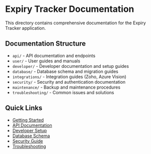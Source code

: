 # Expiry Tracker Documentation

This directory contains comprehensive documentation for the Expiry Tracker application.

## Documentation Structure

- `api/` - API documentation and endpoints
- `user/` - User guides and manuals
- `developer/` - Developer documentation and setup guides
- `database/` - Database schema and migration guides
- `integrations/` - Integration guides (Zoho, Azure Vision)
- `security/` - Security and authentication documentation
- `maintenance/` - Backup and maintenance procedures
- `troubleshooting/` - Common issues and solutions

## Quick Links

- [Getting Started](user/getting-started.md)
- [API Documentation](api/endpoints.md)
- [Developer Setup](developer/setup.md)
- [Database Schema](database/schema.md)
- [Security Guide](security/authentication.md)
- [Troubleshooting](troubleshooting/common-issues.md) 